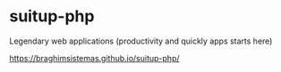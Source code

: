 # suitup-php
Legendary web applications (productivity and quickly apps starts here)

https://braghimsistemas.github.io/suitup-php/
